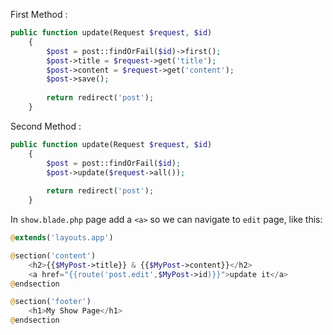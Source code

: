 First Method :

````php
public function update(Request $request, $id)
    {
        $post = post::findOrFail($id)->first();
        $post->title = $request->get('title');
        $post->content = $request->get('content');
        $post->save();
        
        return redirect('post');
    }
````

Second Method :

````php
public function update(Request $request, $id)
    {
        $post = post::findOrFail($id);
        $post->update($request->all());
        
        return redirect('post');
    }
````

In `show.blade.php` page add a `<a>` so we can navigate to `edit` page, like this:

````php
@extends('layouts.app')

@section('content')
    <h2>{{$MyPost->title}} & {{$MyPost->content}}</h2>
    <a href="{{route('post.edit',$MyPost->id)}}">update it</a>
@endsection

@section('footer')
    <h1>My Show Page</h1>
@endsection
````